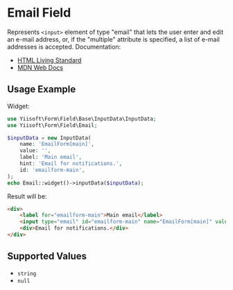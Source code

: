 # Email Field

Represents `<input>` element of type "email" that lets the user enter and edit an e-mail address, or, if the "multiple"
attribute is specified, a list of e-mail addresses is accepted. Documentation:

- [HTML Living Standard](https://html.spec.whatwg.org/multipage/input.html#email-state-(type=email))
- [MDN Web Docs](https://developer.mozilla.org/docs/Web/HTML/Element/input/email)

## Usage Example

Widget:

```php
use Yiisoft\Form\Field\Base\InputData\InputData;
use Yiisoft\Form\Field\Email;

$inputData = new InputData(
    name: 'EmailForm[main]',
    value: '',
    label: 'Main email',
    hint: 'Email for notifications.',
    id: 'emailform-main',
);
echo Email::widget()->inputData($inputData);
```

Result will be:

```html
<div>
    <label for="emailform-main">Main email</label>
    <input type="email" id="emailform-main" name="EmailForm[main]" value>
    <div>Email for notifications.</div>
</div>
```

## Supported Values

- `string`
- `null`
